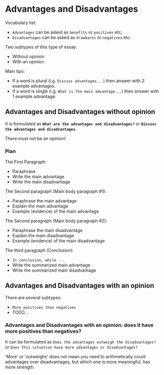 # Advantages and Disadvantages

Vocabulary list:
- `Advantages` can be asked as `benefits` or `positives` etc;
- `Disadvantages` can be asked as `drawbacks` or `negatives` etc.

Two subtypes of this type of essay:

- Without opinion
- With an opinion

Main tips:
- If a word is plural (i.g. `Discuss advantages...`) then answer with 2 example advantages.
- If a word is single (i.g. `What is the main advantage...`) then answer with 1 example advantage.

## Advantages and Disadvantages without opinion

It is formulated as **`What are the advantages and disadvantages?`** or **`Discuss the advantages and disadvantages`**.

There must not be an opinion!

### Plan

The First Paragraph:

- Paraphrase
- Write the main advantage
- Write the main disadvantage

The Second paragraph (Main body paragraph #1):

- Paraphrase the main advantage
- Explain the main advantage
- Example (evidence) of the main advantage

The Second paragraph (Main body paragraph #2):

- Paraphrase the main disadvantage
- Explain the main disadvantage
- Example (evidence) of the main disadvantage

The third paragraph (Conclusion):

- `In conclusion, while ...`
- Write the summarized main advantage
- Write the summarized main disadvantage

## Advantages and Disadvantages with an opinion

There are several subtypes:

- `More positives than negatives`
- TODO...

### Advantages and Disadvantages with an opinion: does it have more positives than negatives?

It can be formulated as `Does the advantages outweigh the disadvantages?` or `Does this situation have more advantages or disadvantages?`

'More' or 'outweighs' does not mean you need to arithmetically count advantages over disadvantages, but which one is more meaningful, has more strength.
